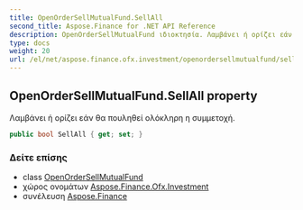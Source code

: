 ```yaml
---
title: OpenOrderSellMutualFund.SellAll
second_title: Aspose.Finance for .NET API Reference
description: OpenOrderSellMutualFund ιδιοκτησία. Λαμβάνει ή ορίζει εάν θα πουληθεί ολόκληρη η συμμετοχή.
type: docs
weight: 20
url: /el/net/aspose.finance.ofx.investment/openordersellmutualfund/sellall/
---
```

## OpenOrderSellMutualFund.SellAll property

Λαμβάνει ή ορίζει εάν θα πουληθεί ολόκληρη η συμμετοχή.

```csharp
public bool SellAll { get; set; }
```

### Δείτε επίσης

* class [OpenOrderSellMutualFund](../)
* χώρος ονομάτων [Aspose.Finance.Ofx.Investment](../../openordersellmutualfund/)
* συνέλευση [Aspose.Finance](../../../)


